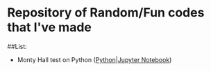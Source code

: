 # Repository of Random/Fun codes that I've made

##List:

- Monty Hall test on Python ([Python](monty_hall.py)|[Jupyter Notebook](Monty_Hall.ipynb))

